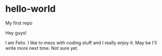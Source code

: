 # hello-world
My first repo

Hey guys!

I am Felix. I like to mess with coding stuff and I really enjoy it. May be I'll write more next time. Not sure yet.
